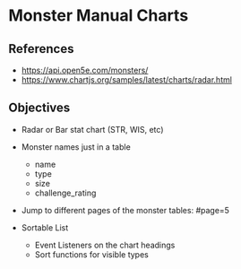 # Monster Manual Charts

## References

- https://api.open5e.com/monsters/
- https://www.chartjs.org/samples/latest/charts/radar.html

## Objectives

- Radar or Bar stat chart (STR, WIS, etc)
- Monster names just in a table
    - name
    - type
    - size
    - challenge_rating
- Jump to different pages of the monster tables: #page=5

- Sortable List
    - Event Listeners on the chart headings
    - Sort functions for visible types
